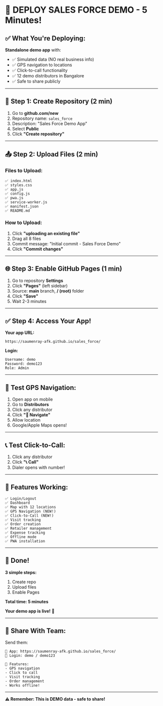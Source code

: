 # 🚀 DEPLOY SALES FORCE DEMO - 5 Minutes!

## ✅ What You're Deploying:

**Standalone demo app** with:
- ✅ Simulated data (NO real business info)
- ✅ GPS navigation to locations
- ✅ Click-to-call functionality
- ✅ 12 demo distributors in Bangalore
- ✅ Safe to share publicly

---

## 📝 Step 1: Create Repository (2 min)

1. Go to **github.com/new**
2. Repository name: `sales_force`
3. Description: "Sales Force Demo App"
4. Select **Public**
5. Click **"Create repository"**

---

## 📤 Step 2: Upload Files (2 min)

### **Files to Upload:**
```
✅ index.html
✅ styles.css
✅ app.js
✅ config.js
✅ pwa.js
✅ service-worker.js
✅ manifest.json
✅ README.md
```

### **How to Upload:**
1. Click **"uploading an existing file"**
2. Drag all 8 files
3. Commit message: "Initial commit - Sales Force Demo"
4. Click **"Commit changes"**

---

## 🌐 Step 3: Enable GitHub Pages (1 min)

1. Go to repository **Settings**
2. Click **"Pages"** (left sidebar)
3. Source: **main** branch, **/ (root)** folder
4. Click **"Save"**
5. Wait 2-3 minutes

---

## ✅ Step 4: Access Your App!

**Your app URL:**
```
https://saumenray-afk.github.io/sales_force/
```

**Login:**
```
Username: demo
Password: demo123
Role: Admin
```

---

## 🧪 Test GPS Navigation:

1. Open app on mobile
2. Go to **Distributors**
3. Click any distributor
4. Click **"🧭 Navigate"**
5. Allow location
6. Google/Apple Maps opens!

---

## 📞 Test Click-to-Call:

1. Click any distributor
2. Click **"📞 Call"**
3. Dialer opens with number!

---

## 🎯 Features Working:

```
✅ Login/Logout
✅ Dashboard
✅ Map with 12 locations
✅ GPS Navigation (NEW!)
✅ Click-to-Call (NEW!)
✅ Visit tracking
✅ Order creation
✅ Retailer management
✅ Expense tracking
✅ Offline mode
✅ PWA installation
```

---

## 🎉 Done!

**3 simple steps:**
1. Create repo
2. Upload files
3. Enable Pages

**Total time: 5 minutes**

**Your demo app is live!** 🚀

---

## 📱 Share With Team:

Send them:
```
🔗 App: https://saumenray-afk.github.io/sales_force/
👤 Login: demo / demo123

📍 Features:
- GPS navigation
- Click to call
- Visit tracking
- Order management
- Works offline!
```

---

**⚠️ Remember: This is DEMO data - safe to share!**
